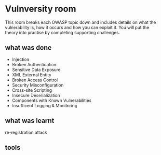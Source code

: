 # Vulnversity room

This room breaks each OWASP topic down and includes details on what the vulnerability is, how it occurs and how you can exploit it. You will put the theory into practise by completing supporting challenges.

## what was done

* Injection
* Broken Authentication
* Sensitive Data Exposure
* XML External Entity
* Broken Access Control
* Security Misconfiguration
* Cross-site Scripting
* Insecure Deserialization
* Components with Known Vulnerabilities
* Insufficent Logging & Monitoring

## what was learnt

re-registration attack


## tools

